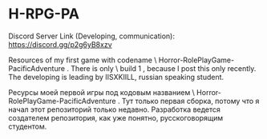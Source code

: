 # H-RPG-PA

Discord Server Link (Developing, communication): https://discord.gg/p2g6yB8xzv

Resources of my first game with codename \ Horror-RolePlayGame-PacificAdventure \. There is only \ build 1 \, because I post this only recently. 
The developing is leading by IISXKIILL, russian speaking student. 

Ресурсы моей первой игры под кодовым названием \ Horror-RolePlayGame-PacificAdventure \. Тут только первая сборка, потому что я начал этот репозиторий только недавно. 
Разработка ведется создателем репозитория, как уже понятно, русскоговорящим студентом.
